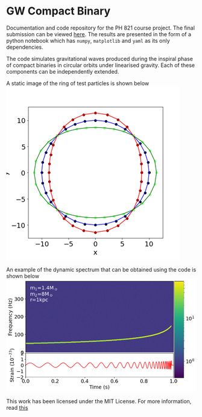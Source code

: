 # GW Compact Binary

Documentation and code repository for the PH 821 course project. The final submission can be viewed [here](gwsignal.ipynb). The results are presented in the form of a python notebook which has `numpy`, `matplotlib` and `yaml` as its only dependencies. 

The code simulates gravitational waves produced during the inspiral phase of compact binaries in circular orbits under linearised gravity. Each of these components can be independently extended. 

A static image of the ring of test particles is shown below
![img](ringparticles.png)

An example of the dynamic spectrum that can be obtained using the code is shown below
![img](dynamicspectrum.png)

This work has been licensed under the MIT License. For more information, read [this](LICENSE)

